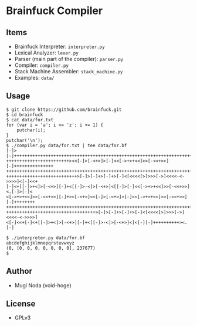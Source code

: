 # Brainfuck Compiler

## Items
- Brainfuck Interpreter: `interpreter.py`
- Lexical Analyzer: `lexer.py`
- Parser (main part of the compiler): `parser.py`
- Compiler: `compiler.py`
- Stack Machine Assembler: `stack_machine.py`
- Examples: `data/`

## Usage
```shellsession
$ git clone https://github.com/brainfuck.git
$ cd brainfuck
$ cat data/for.txt
for (var i = 'a'; i <= 'z'; i += 1) {
    putchar(i);
}
putchar('\n');
$ ./compiler.py data/for.txt | tee data/for.bf
[-]>[-]+++++++++++++++++++++++++++++++++++++++++++++++++++++++++++++++++++++++++
++++++++++++++++++++++++><<[-]>[-<+>]>[-]<<[->+>+<<]>>[-<<+>>][-]+++++++++++++++
++++++++++++++++++++++++++++++++++++++++++++++++++++++++++++++++++++++++++++++++
+++++++++++++++++++++++++++>[-]>[-]+>[-]+>[-]<[<<<<[>]>>>[->]<<<<-<->>>>]<[-]<<+
[-]<+[[-]>+<]>[-<+>][-]+<[[-]>-<]>[-<+>]<[[-]>[-]<<[->+>+<<]>>[-<<+>>]<.[-]>[-]<
<[->+>+<<]>>[-<<+>>][-]+><[-<+>]<<[-]>[-<+>]>[-]<<[->+>+<<]>>[-<<+>>][-]++++++++
++++++++++++++++++++++++++++++++++++++++++++++++++++++++++++++++++++++++++++++++
++++++++++++++++++++++++++++++++++>[-]>[-]+>[-]+>[-]<[<<<<[>]>>>[->]<<<<-<->>>>]
<[-]<<+[-]<+[[-]>+<]>[-<+>][-]+<[[-]>-<]>[-<+>]<]<[-][-]++++++++++><.[-]

$ ./interpreter.py data/for.bf
abcdefghijklmnopqrstuvwxyz
(0, [0, 0, 0, 0, 0, 0, 0], 237677)
$ 
```

## Author
- Mugi Noda (void-hoge)

## License
- GPLv3

